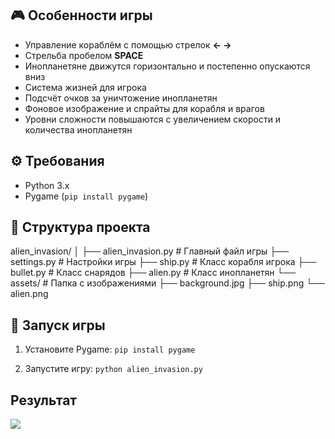## 🎮 Особенности игры
- Управление кораблём с помощью стрелок **← →**  
- Стрельба пробелом **SPACE**  
- Инопланетяне движутся горизонтально и постепенно опускаются вниз  
- Система жизней для игрока  
- Подсчёт очков за уничтожение инопланетян  
- Фоновое изображение и спрайты для корабля и врагов  
- Уровни сложности повышаются с увеличением скорости и количества инопланетян  

## ⚙️ Требования
- Python 3.x  
- Pygame (`pip install pygame`)  

## 📁 Структура проекта
alien_invasion/
│
├── alien_invasion.py # Главный файл игры
├── settings.py # Настройки игры
├── ship.py # Класс корабля игрока
├── bullet.py # Класс снарядов
├── alien.py # Класс инопланетян
└── assets/ # Папка с изображениями
├── background.jpg
├── ship.png
└── alien.png


## 🚀 Запуск игры
1. Установите Pygame:
``` pip install pygame ```

2. Запустите игру:
```python alien_invasion.py```

## Результат 
![](https://github.com/BlohinaValeria/Mathematical-foundations-of-computer-graphics/blob/main/PART1/отчет.png)
